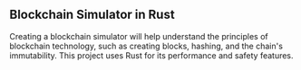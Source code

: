 ## Blockchain Simulator in Rust

Creating a blockchain simulator will help understand the principles of blockchain technology, such as creating blocks, hashing, and the chain's immutability. This project uses Rust for its performance and safety features.
